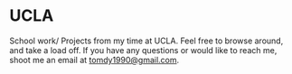 # UCLA
School work/ Projects from my time at UCLA.  Feel free to browse around, and take a load off.  If you have any questions or
would like to reach me, shoot me an email at tomdy1990@gmail.com.
